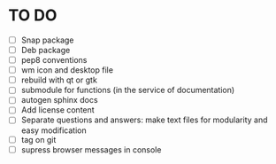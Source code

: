 # TO DO

* [ ] Snap package
* [ ] Deb package
* [ ] pep8 conventions
* [ ] wm icon and desktop file
* [ ] rebuild with qt or gtk
* [ ] submodule for functions (in the service of documentation)
* [ ] autogen sphinx docs
* [ ] Add license content
* [ ] Separate questions and answers: make text files for modularity and easy modification
* [ ] tag on git
* [ ] supress browser messages in console
